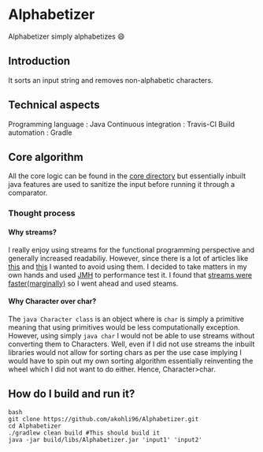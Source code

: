 # Alphabetizer

 Alphabetizer simply alphabetizes :smile:

## Introduction

   It sorts an input string and removes non-alphabetic characters.

## Technical aspects

Programming language : Java
Continuous integration : Travis-CI
Build automation : Gradle

## Core algorithm

All the core logic can be found in the [core directory](https://github.com/akohli96/Alphabetizer/tree/master/src/main/java/core)
but essentially inbuilt java features are used to sanitize the input before running it through a comparator.

### Thought process

#### Why streams?
I really enjoy using streams for the functional programming perspective and generally increased readabiliy.
However, since there is a lot of articles like [this](https://jaxenter.com/java-performance-tutorial-how-fast-are-the-java-8-streams-118830.html) and [this](https://blog.overops.com/benchmark-how-java-8-lambdas-and-streams-can-make-your-code-5-times-slower/) I wanted to avoid using them.
I decided to take matters in my own hands and used [JMH](https://openjdk.java.net/projects/code-tools/jmh/) to performance test it.
I found that [streams were faster(marginally)](https://github.com/akohli96/Alphabetizer/blob/master/src/main/resources/performance.txt) so I went ahead and used steams.

#### Why Character over char?
The ```java Character class``` is an object where is ```char``` is simply a primitive meaning that using primitives would be less computationally exception.
However, using simply ```java char``` I would not be able to use streams without converting them to Characters.
Well, even if I did not use streams the inbuilt libraries would not allow for sorting chars as per the use case implying I would have to spin out my own sorting algorithm essentially reinventing the wheel which I did not want to do either.
Hence, Character>char.

## How do I build and run it?

```
bash
git clone https://github.com/akohli96/Alphabetizer.git
cd Alphabetizer
./gradlew clean build #This should build it
java -jar build/libs/Alphabetizer.jar 'input1' 'input2'
```